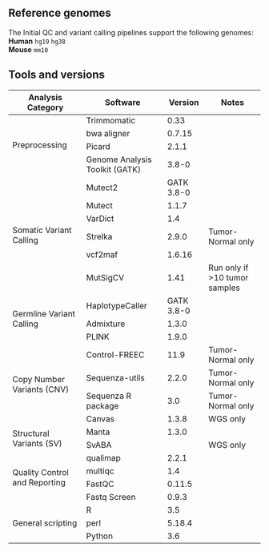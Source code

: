 ## Reference genomes
The Initial QC and variant calling pipelines support the following genomes:    
**Human** `hg19` `hg38`  
**Mouse** `mm10`

## Tools and versions

<table>
    <thead>
        <tr>
            <th>Analysis Category</th>
            <th>Software</th>
            <th>Version</th>
            <th>Notes</th>
        </tr>
    </thead>
    <tbody>
        <tr>
            <td rowspan=5>Preprocessing</td>
        </tr>
        <tr>
            <td>Trimmomatic</td>
            <td>0.33</td>
            <td></td>
        </tr>
        <tr>
            <td>bwa aligner</td>
            <td>0.7.15</td>
            <td></td>
        </tr>
        <tr>
            <td>Picard</td>
            <td>2.1.1</td>
            <td></td>
        </tr>
        <tr>
            <td>Genome Analysis Toolkit (GATK)</td>
            <td>3.8-0</td>
            <td></td>
        </tr>
        <tr>
            <td rowspan=7>Somatic Variant Calling</td>
        </tr>
        <tr>
            <td>Mutect2</td>
            <td>GATK 3.8-0</td>
            <td></td>
        </tr>
        <tr>
            <td>Mutect</td>
            <td>1.1.7</td>
            <td></td>
        </tr>
        <tr>
            <td>VarDict</td>
            <td>1.4</td>
            <td></td>
        </tr>
        <tr>
            <td>Strelka</td>
            <td>2.9.0</td>
            <td>Tumor-Normal only</td>
        </tr>
        <tr>
            <td>vcf2maf</td>
            <td>1.6.16</td>
            <td></td>
        </tr>
        <tr>
            <td>MutSigCV</td>
            <td>1.41</td>
            <td>Run only if >10 tumor samples</td>
        </tr>
        <tr>
            <td rowspan=4>Germline Variant Calling</td>
        </tr>
        <tr>
            <td>HaplotypeCaller</td>
            <td>GATK 3.8-0</td>
            <td></td>
        </tr>
        <tr>
            <td>Admixture</td>
            <td>1.3.0</td>
            <td></td>
        </tr>
        <tr>
            <td>PLINK</td>
            <td>1.9.0</td>
            <td></td>
        </tr>
        <tr>
            <td rowspan=5>Copy Number Variants (CNV)</td>
        </tr>
        <tr>
            <td>Control-FREEC</td>
            <td>11.9</td>
            <td>Tumor-Normal only</td>
        </tr>
        <tr>
            <td>Sequenza-utils</td>
            <td>2.2.0</td>
            <td>Tumor-Normal only</td>
        </tr>
        <tr>
            <td>Sequenza R package</td>
            <td>3.0</td>
            <td>Tumor-Normal only</td>
        </tr>
        <tr>
            <td>Canvas</td>
            <td>1.3.8</td>
            <td>WGS only</td>
        </tr>
        <tr>
            <td rowspan=3>Structural Variants (SV)</td>
        </tr>
        <tr>
            <td>Manta</td>
            <td>1.3.0</td>
            <td></td>
        </tr>
        <tr>
            <td>SvABA</td>
            <td></td>
            <td>WGS only</td>
        </tr>
        <tr>
            <td rowspan=5>Quality Control and Reporting</td>
        </tr>
        <tr>
            <td>qualimap</td>
            <td>2.2.1</td>
            <td></td>
        </tr>
        <tr>
            <td>multiqc</td>
            <td>1.4</td>
            <td></td>
        </tr>
        <tr>
            <td>FastQC</td>
            <td>0.11.5</td>
            <td></td>
        </tr>
        <tr>
            <td>Fastq Screen</td>
            <td>0.9.3</td>
            <td></td>
        </tr>
        <tr>
            <td rowspan=4>General scripting</td>
        </tr>
        <tr>
            <td>R</td>
            <td>3.5</td>
            <td></td>
        </tr>
        <tr>
            <td>perl</td>
            <td>5.18.4</td>
            <td></td>
        </tr>
        <tr>
            <td>Python</td>
            <td>3.6</td>
            <td></td>
        </tr>
    </tbody>
</table>